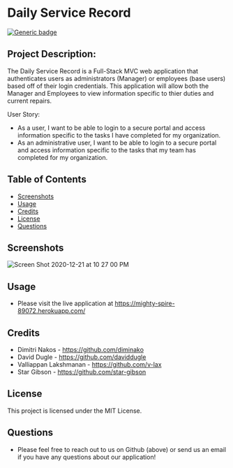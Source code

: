 # Daily Service Record
[![Generic badge](https://img.shields.io/badge/License-MIT-blue.svg)](https://shields.io/)

## Project Description: 
The Daily Service Record is a Full-Stack MVC web application that authenticates users as administrators (Manager) or employees (base users) based off of their login credentials. This application will allow both the Manager and Employees to view information specific to thier duties and current repairs.

User Story: 
* As a user, I want to be able to login to a secure portal and access information specific to the tasks I have completed for my organization. 
* As an administrative user, I want to be able to login to a secure portal and access information specific to the tasks that my team has completed for my organization. 

## Table of Contents
  * [Screenshots](#screenshot)
  * [Usage](#usage)
  * [Credits](#credits)
  * [License](#license)
  * [Questions](#questions)

## Screenshots
![Screen Shot 2020-12-21 at 10 27 00 PM](https://user-images.githubusercontent.com/72622031/102845579-da0b3b00-43db-11eb-8248-c9883bc56227.png)


## Usage
* Please visit the live application at https://mighty-spire-89072.herokuapp.com/

## Credits
* Dimitri Nakos - https://github.com/diminako
* David Dugle - https://github.com/daviddugle
* Valliappan Lakshmanan - https://github.com/v-lax
* Star Gibson - https://github.com/star-gibson


## License
This project is licensed under the MIT License.

## Questions
  * Please feel free to reach out to us on Github (above) or send us an email if you have any questions about our application!